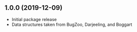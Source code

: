 ## 1.0.0 (2019-12-09)

* Initial package release
* Data structures taken from BugZoo, Darjeeling, and Boggart
